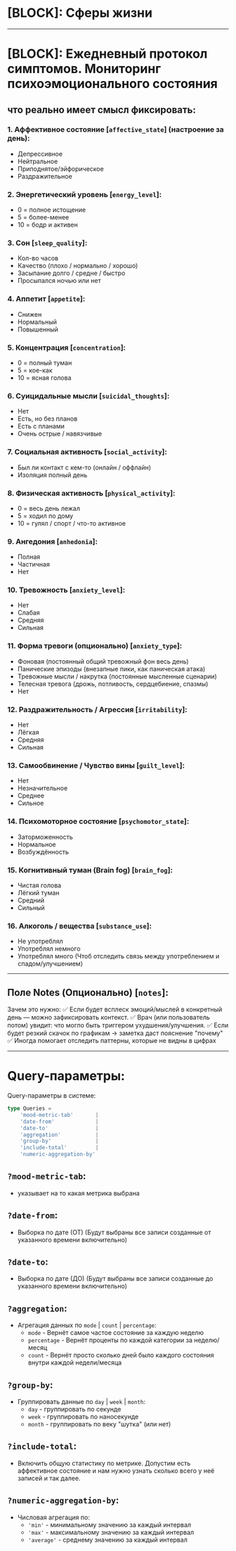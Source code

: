 # [BLOCK]: Сферы жизни

---

# [BLOCK]: Ежедневный протокол симптомов. Мониторинг психоэмоционального состояния
## что реально имеет смысл фиксировать:

 ### 1. Аффективное состояние [`affective_state`] (настроение за день):
  * Депрессивное
  * Нейтральное
  * Приподнятое/эйфорическое
  * Раздражительное
 
 ### 2. Энергетический уровень [`energy_level`]:
  * 0 = полное истощение
  * 5 = более-менее
  * 10 = бодр и активен
 
 ### 3. Сон [`sleep_quality`]:
  * Кол-во часов
  * Качество (плохо / нормально / хорошо)
  * Засыпание долго / средне / быстро
  * Просыпался ночью или нет
 
 ### 4. Аппетит [`appetite`]:
  * Снижен
  * Нормальный
  * Повышенный
 
 ### 5. Концентрация [`concentration`]:
  * 0 = полный туман
  * 5 = кое-как
  * 10 = ясная голова
 
 ### 6. Суицидальные мысли [`suicidal_thoughts`]:
  * Нет
  * Есть, но без планов
  * Есть с планами
  * Очень острые / навязчивые
 
 ### 7. Социальная активность [`social_activity`]:
  * Был ли контакт с кем-то (онлайн / оффлайн)
  * Изоляция полный день
 
 ### 8. Физическая активность [`physical_activity`]:
  * 0 = весь день лежал
  * 5 = ходил по дому
  * 10 = гулял / спорт / что-то активное
 
 ### 9. Ангедония [`anhedonia`]:
  * Полная
  * Частичная
  * Нет

 ### 10. Тревожность [`anxiety_level`]:
   * Нет
   * Слабая
   * Средняя
   * Сильная

 ### 11. Форма тревоги (опционально) [`anxiety_type`]:
   * Фоновая (постоянный общий тревожный фон весь день)
   * Панические эпизоды (внезапные пики, как паническая атака)
   * Тревожные мысли / накрутка (постоянные мысленные сценарии)
   * Телесная тревога (дрожь, потливость, сердцебиение, спазмы)
   * Нет
 
 ### 12. Раздражительность / Агрессия [`irritability`]:
   * Нет
   * Лёгкая
   * Средняя
   * Сильная
 
 ### 13. Самообвинение / Чувство вины [`guilt_level`]:
   * Нет
   * Незначительное
   * Среднее
   * Сильное
 
 ### 14. Психомоторное состояние [`psychomotor_state`]:
   * Заторможенность
   * Нормальное
   * Возбуждённость
 
 ### 15. Когнитивный туман (Brain fog) [`brain_fog`]:
   * Чистая голова
   * Лёгкий туман
   * Средний
   * Сильный
 
 ### 16. Алкоголь / вещества [`substance_use`]:
   * Не употреблял
   * Употреблял немного
   * Употреблял много
    (Чтоб отследить связь между употреблением и спадом/улучшением)

---

## Поле Notes (Опционально) [`notes`]:
 Зачем это нужно:
  ✅ Если будет всплеск эмоций/мыслей в конкретный день — можно зафиксировать контекст.
  ✅ Врач (или пользователь потом) увидит: что могло быть триггером ухудшения/улучшения.
  ✅ Если будет резкий скачок по графикам -> заметка даст пояснение "почему"
  ✅ Иногда помогает отследить паттерны, которые не видны в цифрах



---

# Query-параметры:

 Query-параметры в системе:
  ```typescript
  type Queries = 
      'mood-metric-tab'       | 
      'date-from'             | 
      'date-to'               | 
      'aggregation'           | 
      'group-by'              | 
      'include-total'         | 
      'numeric-aggregation-by' 
  ```

 ## `?mood-metric-tab`:
  - указывает на то какая метрика выбрана

 ## `?date-from`:
  - Выборка по дате (ОТ) (Будут выбраны все записи созданные от указанного времени включительно)

 ## `?date-to`:
  - Выборка по дате (ДО) (Будут выбраны все записи созданные до указанного времени включительно)

 ## `?aggregation`:
  - Агрегация данных по `mode` | `count` | `percentage`:
    * `mode` - Вернёт самое частое состояние за каждую неделю
    * `percentage` - Вернёт проценты по каждой категории за неделю/месяц
    * `count` - Вернёт просто сколько дней было каждого состояния внутри каждой недели/месяца

 ## `?group-by`:
  - Группировать данные по `day` | `week` | `month`:
    * `day` - группировать по секунде
    * `week` - группировать по наносекунде
    * `month` - группировать по веку
    "шутка" (или нет)

 ## `?include-total`:
  - Включить общую статистику по метрике. Допустим есть аффективное состояние и нам нужно узнать сколько всего у неё записей и так далее.
       
 ## `?numeric-aggregation-by`:
  - Числовая агрегация по:
     * `'min'` - минимальному значению за каждый интервал
     * `'max'` - максимальному значению за каждый интервал
     * `'average'` - среднему значению за каждый интервал